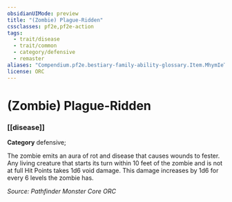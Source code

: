 ```yaml
---
obsidianUIMode: preview
title: "(Zombie) Plague-Ridden"
cssclasses: pf2e,pf2e-action
tags:
  - trait/disease
  - trait/common
  - category/defensive
  - remaster
aliases: "Compendium.pf2e.bestiary-family-ability-glossary.Item.MhymIeTQoxbacG1o"
license: ORC
---
```

# (Zombie) Plague-Ridden

### [[disease]]

**Category** defensive; 




The zombie emits an aura of rot and disease that causes wounds to fester. Any living creature that starts its turn within 10 feet of the zombie and is not at full Hit Points takes 1d6 void damage. This damage increases by 1d6 for every 6 levels the zombie has.

*Source: Pathfinder Monster Core*
*ORC*